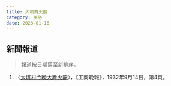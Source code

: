 ```yaml
---
title: 大坑舞火龍
category: 民俗
date: 2023-01-16
---
```

## 新聞報道
> 報道按日期舊至新排序。
1. 〈[大坑村今晚大舞火龍](https://mmis.hkpl.gov.hk/coverpage/-/coverpage/view?_coverpage_WAR_mmisportalportlet_hsf=舞火龍&p_r_p_-1078056564_c=QF757YsWv5%2FH7zGe%2FKF%2BFHhKf8iUVXaF&_coverpage_WAR_mmisportalportlet_o=0&_coverpage_WAR_mmisportalportlet_actual_q=%28%20verbatim_dc.collection%3A%28%22Old%5C%20HK%5C%20Newspapers%22%29%20%29%20AND+%28%20%28%20allTermsMandatory%3A%28true%29%20OR+all_dc.title%3A%28舞火龍%29%20OR+all_dc.creator%3A%28舞火龍%29%20OR+all_dc.contributor%3A%28舞火龍%29%20OR+all_dc.subject%3A%28舞火龍%29%20OR+fulltext%3A%28舞火龍%29%20OR+all_dc.description%3A%28舞火龍%29%20%29%20%29&_coverpage_WAR_mmisportalportlet_sort_field=dc.publicationdate_bsort&_coverpage_WAR_mmisportalportlet_sort_order=asc)〉，《工商晚報》，1932年9月14日，第4頁。